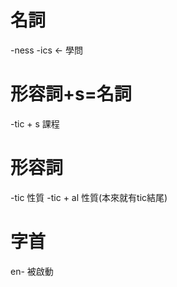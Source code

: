 # 名詞
-ness
-ics <- 學問


# 形容詞+s=名詞
-tic + s 課程


# 形容詞
-tic 性質
-tic + al 性質(本來就有tic結尾)


# 字首
en- 被啟動
